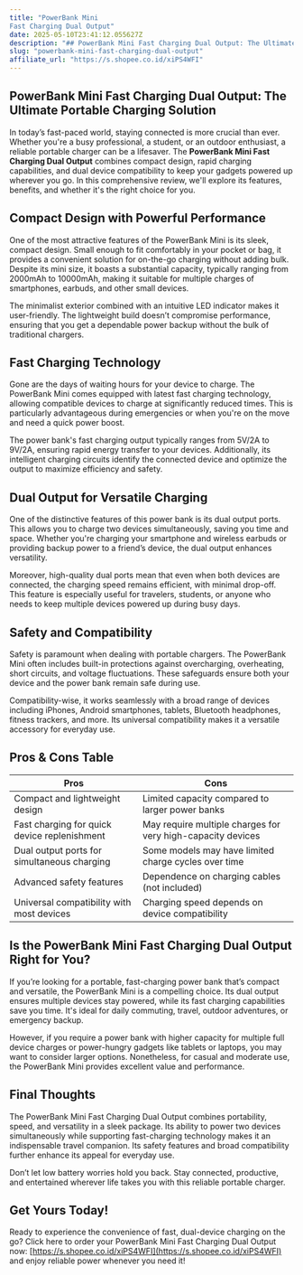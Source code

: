 ```yaml
---
title: "PowerBank Mini
Fast Charging Dual Output"
date: 2025-05-10T23:41:12.055627Z
description: "## PowerBank Mini Fast Charging Dual Output: The Ultimate Portable Charging Solution..."
slug: "powerbank-mini-fast-charging-dual-output"
affiliate_url: "https://s.shopee.co.id/xiPS4WFI"
---
```

## PowerBank Mini Fast Charging Dual Output: The Ultimate Portable Charging Solution

In today’s fast-paced world, staying connected is more crucial than ever. Whether you're a busy professional, a student, or an outdoor enthusiast, a reliable portable charger can be a lifesaver. The **PowerBank Mini Fast Charging Dual Output** combines compact design, rapid charging capabilities, and dual device compatibility to keep your gadgets powered up wherever you go. In this comprehensive review, we'll explore its features, benefits, and whether it's the right choice for you.

## Compact Design with Powerful Performance

One of the most attractive features of the PowerBank Mini is its sleek, compact design. Small enough to fit comfortably in your pocket or bag, it provides a convenient solution for on-the-go charging without adding bulk. Despite its mini size, it boasts a substantial capacity, typically ranging from 2000mAh to 10000mAh, making it suitable for multiple charges of smartphones, earbuds, and other small devices.

The minimalist exterior combined with an intuitive LED indicator makes it user-friendly. The lightweight build doesn’t compromise performance, ensuring that you get a dependable power backup without the bulk of traditional chargers.

## Fast Charging Technology

Gone are the days of waiting hours for your device to charge. The PowerBank Mini comes equipped with latest fast charging technology, allowing compatible devices to charge at significantly reduced times. This is particularly advantageous during emergencies or when you're on the move and need a quick power boost.

The power bank's fast charging output typically ranges from 5V/2A to 9V/2A, ensuring rapid energy transfer to your devices. Additionally, its intelligent charging circuits identify the connected device and optimize the output to maximize efficiency and safety.

## Dual Output for Versatile Charging

One of the distinctive features of this power bank is its dual output ports. This allows you to charge two devices simultaneously, saving you time and space. Whether you're charging your smartphone and wireless earbuds or providing backup power to a friend’s device, the dual output enhances versatility.

Moreover, high-quality dual ports mean that even when both devices are connected, the charging speed remains efficient, with minimal drop-off. This feature is especially useful for travelers, students, or anyone who needs to keep multiple devices powered up during busy days.

## Safety and Compatibility

Safety is paramount when dealing with portable chargers. The PowerBank Mini often includes built-in protections against overcharging, overheating, short circuits, and voltage fluctuations. These safeguards ensure both your device and the power bank remain safe during use.

Compatibility-wise, it works seamlessly with a broad range of devices including iPhones, Android smartphones, tablets, Bluetooth headphones, fitness trackers, and more. Its universal compatibility makes it a versatile accessory for everyday use.

## Pros & Cons Table

| Pros                                              | Cons                                              |
|---------------------------------------------------|---------------------------------------------------|
| Compact and lightweight design                   | Limited capacity compared to larger power banks|
| Fast charging for quick device replenishment   | May require multiple charges for very high-capacity devices|
| Dual output ports for simultaneous charging    | Some models may have limited charge cycles over time |
| Advanced safety features                        | Dependence on charging cables (not included)    |
| Universal compatibility with most devices      | Charging speed depends on device compatibility  |

## Is the PowerBank Mini Fast Charging Dual Output Right for You?

If you’re looking for a portable, fast-charging power bank that’s compact and versatile, the PowerBank Mini is a compelling choice. Its dual output ensures multiple devices stay powered, while its fast charging capabilities save you time. It's ideal for daily commuting, travel, outdoor adventures, or emergency backup.

However, if you require a power bank with higher capacity for multiple full device charges or power-hungry gadgets like tablets or laptops, you may want to consider larger options. Nonetheless, for casual and moderate use, the PowerBank Mini provides excellent value and performance.

## Final Thoughts

The PowerBank Mini Fast Charging Dual Output combines portability, speed, and versatility in a sleek package. Its ability to power two devices simultaneously while supporting fast-charging technology makes it an indispensable travel companion. Its safety features and broad compatibility further enhance its appeal for everyday use.

Don’t let low battery worries hold you back. Stay connected, productive, and entertained wherever life takes you with this reliable portable charger.

## Get Yours Today!

Ready to experience the convenience of fast, dual-device charging on the go? Click here to order your PowerBank Mini Fast Charging Dual Output now: [https://s.shopee.co.id/xiPS4WFI](https://s.shopee.co.id/xiPS4WFI) and enjoy reliable power whenever you need it!